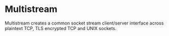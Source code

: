 # Multistream

Multistream creates a common socket stream client/server interface across
plaintext TCP, TLS encrypted TCP and UNIX sockets.
